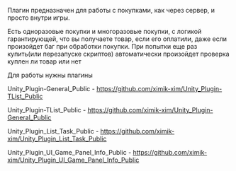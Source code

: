 Плагин предназначен для работы с покупками, как через сервер, и просто внутри игры.

Есть одноразовые покупки и многоразовые покупки, с логикой гарантирующей, что вы получаете товар, если его оплатили, даже если произойдет баг при обработки покупки.
При попытки еще раз купить(или перезапуске скриптов) автоматически произойдет проверка куплен ли товар или нет

Для работы нужны плагины

Unity_Plugin-General_Public - https://github.com/ximik-xim/Unity_Plugin-TList_Public

Unity_Plugin-TList_Public - https://github.com/ximik-xim/Unity_Plugin-General_Public

Unity_Plugin_List_Task_Public - https://github.com/ximik-xim/Unity_Plugin_List_Task_Public

Unity_Plugin_UI_Game_Panel_Info_Public - https://github.com/ximik-xim/Unity_Plugin_UI_Game_Panel_Info_Public
